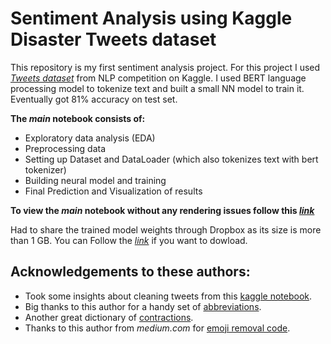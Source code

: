 # Sentiment Analysis using Kaggle Disaster Tweets dataset

<p> This repository is my first sentiment analysis project. For this project I used <i><a href="https://www.kaggle.com/competitions/nlp-getting-started/data">Tweets dataset</a></i> from NLP competition on Kaggle. I used BERT language processing model to tokenize text and built a small NN model to train it. Eventually got 81% accuracy on test set.</p>


<p><b>The <i>main</i> notebook consists of:</b></p>

- Exploratory data analysis (EDA)
- Preprocessing data
- Setting up Dataset and DataLoader (which also tokenizes text with bert tokenizer)
- Building neural model and training
- Final Prediction and Visualization of results


<p><b>To view the <i>main</i> notebook without any rendering issues follow this <i><a href="https://nbviewer.org/github/GiorgiChkhitunidze/Sentiment-Analysis-With-Disaster-Tweets/blob/main/main.ipynb">link</a></i></b></p>
<p>Had to share the trained model weights through Dropbox as its size is more than 1 GB. You can Follow the <i><a href="https://www.dropbox.com/s/xwzg1qxkxz0rz3c/model_20.pt?dl=0">link</a></i> if you want to dowload.</p>



## Acknowledgements to these authors:
- Took some insights about cleaning tweets from this <a href="https://www.kaggle.com/code/marcovasquez/basic-nlp-with-tensorflow-and-wordcloud">kaggle notebook</a>. 
- Big thanks to this author for a handy set of <a href="https://www.kaggle.com/code/sandhyakrishnan02/nlp-with-disaster-tweets-using-lstm#9.-Text-Preprocessing">abbreviations</a>.
- Another great dictionary of <a href="https://www.kaggle.com/code/tuckerarrants/bert-with-huggingface-transformers/notebook#0.-Preprocessing">contractions</a>.
- Thanks to this author from <i>medium.com</i> for <a href="https://medium.com/geekculture/text-preprocessing-how-to-handle-emoji-emoticon-641bbfa6e9e7">emoji removal code</a>.
